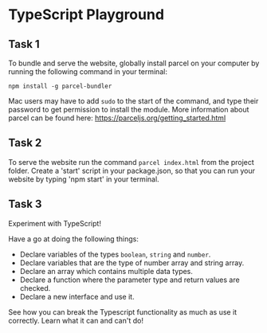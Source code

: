 # TypeScript Playground

## Task 1

To bundle and serve the website, globally install parcel on your computer by running the following command in your terminal:

`npm install -g parcel-bundler`

Mac users may have to add `sudo` to the start of the command, and type their password to get permission to install the module. More information about parcel can be found here: https://parceljs.org/getting_started.html

## Task 2

To serve the website run the command `parcel index.html` from the project folder. Create a 'start' script in your package.json, so that you can run your website by typing 'npm start' in your terminal.

## Task 3

Experiment with TypeScript!

Have a go at doing the following things:

- Declare variables of the types `boolean`, `string` and `number`.
- Declare variables that are the type of number array and string array.
- Declare an array which contains multiple data types.
- Declare a function where the parameter type and return values are checked.
- Declare a new interface and use it.

See how you can break the Typescript functionality as much as use it correctly. Learn what it can and can't do!

